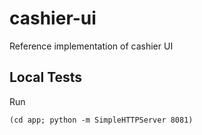 # cashier-ui
Reference implementation of cashier UI

## Local Tests

Run

```
(cd app; python -m SimpleHTTPServer 8081)
```
